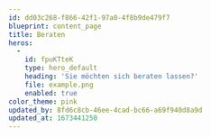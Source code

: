 ```yaml
---
id: dd03c268-f866-42f1-97a0-4f8b9de479f7
blueprint: content_page
title: Beraten
heros:
  -
    id: fpuKTteK
    type: hero_default
    heading: 'Sie möchten sich beraten lassen?'
    file: example.png
    enabled: true
color_theme: pink
updated_by: 8fd6c8cb-46ee-4cad-bc66-a69f940d8a9d
updated_at: 1673441250
---
```

